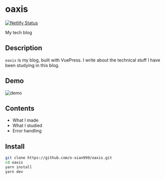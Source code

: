 # oaxis

[![Netlify Status](https://api.netlify.com/api/v1/badges/436a3a61-2faf-48d4-9600-22a265c78284/deploy-status)](https://app.netlify.com/sites/o-xian/deploys)

My tech blog

## Description

`oaxis` is my blog, built with VuePress. I write about the technical stuff I have been studying in this blog.

## Demo

![demo](demo.gif)

## Contents

- What I made
- What I studied
- Error handling

## Install

```sh
git clone https://github.com/o-xian999/oaxis.git
cd oaxis
yarn install
yarn dev
```
